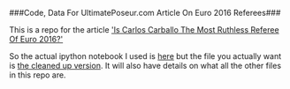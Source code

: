 ###Code, Data For UltimatePoseur.com Article On Euro 2016 Referees###

This is a repo for the article ['Is Carlos Carballo The Most Ruthless Referee Of Euro 2016?'](http://www.ultimateposeur.com/2016/06/is-carlos-carballo-most-ruthless.html) 

So the actual ipython notebook I used is [here](python_refs_actual_nbook.ipynb) but the file you actually want is [the cleaned up version](IPython_notebook_ultimateposeur_refs_article.ipynb). It will also have details on what all the other files in this repo are.
